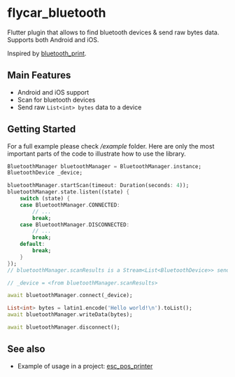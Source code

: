 # flycar_bluetooth

Flutter plugin that allows to find bluetooth devices & send raw bytes data.
Supports both Android and iOS.

Inspired by [bluetooth_print](https://github.com/thon-ju/bluetooth_print).


## Main Features
* Android and iOS support
* Scan for bluetooth devices
* Send raw `List<int> bytes` data to a device


## Getting Started

For a full example please check */example* folder. Here are only the most important parts of the code to illustrate how to use the library.

```dart
BluetoothManager bluetoothManager = BluetoothManager.instance;
BluetoothDevice _device;

bluetoothManager.startScan(timeout: Duration(seconds: 4));
bluetoothManager.state.listen((state) {
    switch (state) {
    case BluetoothManager.CONNECTED:
        // ...
        break;
    case BluetoothManager.DISCONNECTED:
        // ...
        break;
    default:
        break;
    }
});
// bluetoothManager.scanResults is a Stream<List<BluetoothDevice>> sending the found devices.

// _device = <from bluetoothManager.scanResults>

await bluetoothManager.connect(_device);

List<int> bytes = latin1.encode('Hello world!\n').toList();
await bluetoothManager.writeData(bytes);

await bluetoothManager.disconnect();
```

## See also
* Example of usage in a project: [esc_pos_printer](https://github.com/andrey-ushakov/esc_pos_printer)
